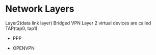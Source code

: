# Network Layers

Layer2(data link layer)
Bridged VPN
Layer 2 virtual devices are called TAP(tap0, tap1)

- PPP

- OPENVPN
